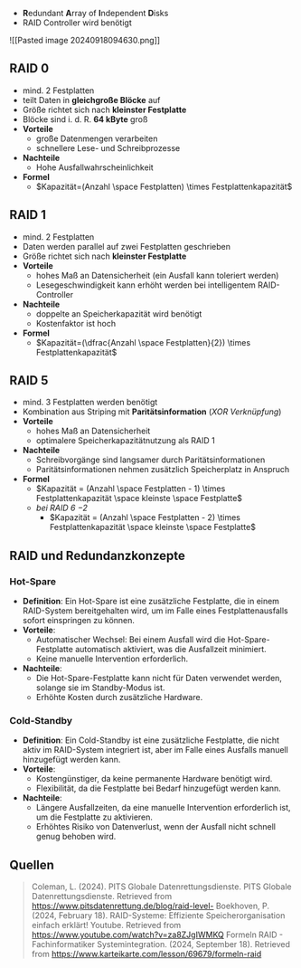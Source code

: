 - **R**edundant **A**rray of **I**ndependent **D**isks
- RAID Controller wird benötigt

![[Pasted image 20240918094630.png]]

## RAID 0
- mind. 2 Festplatten
- teilt Daten in **gleichgroße Blöcke** auf
- Größe richtet sich nach **kleinster Festplatte**
- Blöcke sind i. d. R. **64 kByte** groß
- **Vorteile**
	- große Datenmengen verarbeiten
	- schnellere Lese- und Schreibprozesse
- **Nachteile**
	- Hohe Ausfallwahrscheinlichkeit
- **Formel**
	- $Kapazität=(Anzahl \space Festplatten) \times Festplattenkapazität$

## RAID 1
- mind. 2 Festplatten
- Daten werden parallel auf zwei Festplatten geschrieben
- Größe richtet sich nach **kleinster Festplatte**
- **Vorteile**
	- hohes Maß an Datensicherheit (ein Ausfall kann toleriert werden)
	- Lesegeschwindigkeit kann erhöht werden bei intelligentem RAID-Controller
- **Nachteile**
	- doppelte an Speicherkapazität wird benötigt
	- Kostenfaktor ist hoch
- **Formel**
	- $Kapazität=(\dfrac{Anzahl \space Festplatten}{2}) \times Festplattenkapazität$

## RAID 5
- mind. 3 Festplatten werden benötigt
- Kombination aus Striping mit **Paritätsinformation** (*XOR Verknüpfung*)
- **Vorteile**
	- hohes Maß an Datensicherheit
	- optimalere Speicherkapazitätnutzung als RAID 1
- **Nachteile**
	- Schreibvorgänge sind langsamer durch Paritätsinformationen
	- Paritätsinformationen nehmen zusätzlich Speicherplatz in Anspruch
- **Formel**
	- $Kapazität = (Anzahl \space Festplatten - 1) \times Festplattenkapazität \space kleinste \space Festplatte$
	- *bei RAID 6 $-2$*
		- $Kapazität = (Anzahl \space Festplatten - 2) \times Festplattenkapazität \space kleinste \space Festplatte$

## RAID und Redundanzkonzepte

### Hot-Spare
- **Definition**: Ein Hot-Spare ist eine zusätzliche Festplatte, die in einem RAID-System bereitgehalten wird, um im Falle eines Festplattenausfalls sofort einspringen zu können.
- **Vorteile**:
    - Automatischer Wechsel: Bei einem Ausfall wird die Hot-Spare-Festplatte automatisch aktiviert, was die Ausfallzeit minimiert.
    - Keine manuelle Intervention erforderlich.
- **Nachteile**:
    - Die Hot-Spare-Festplatte kann nicht für Daten verwendet werden, solange sie im Standby-Modus ist.
    - Erhöhte Kosten durch zusätzliche Hardware.
### Cold-Standby
- **Definition**: Ein Cold-Standby ist eine zusätzliche Festplatte, die nicht aktiv im RAID-System integriert ist, aber im Falle eines Ausfalls manuell hinzugefügt werden kann.
- **Vorteile**:
    - Kostengünstiger, da keine permanente Hardware benötigt wird.
    - Flexibilität, da die Festplatte bei Bedarf hinzugefügt werden kann.
- **Nachteile**:
    - Längere Ausfallzeiten, da eine manuelle Intervention erforderlich ist, um die Festplatte zu aktivieren.
    - Erhöhtes Risiko von Datenverlust, wenn der Ausfall nicht schnell genug behoben wird.

## Quellen 

> Coleman, L. (2024). PITS Globale Datenrettungsdienste. PITS Globale Datenrettungsdienste. Retrieved from https://www.pitsdatenrettung.de/blog/raid-level-
> Boekhoven, P. (2024, February 18). RAID-Systeme: Effiziente Speicherorganisation einfach erklärt! Youtube. Retrieved from https://www.youtube.com/watch?v=za8ZJgIWMKQ
> Formeln RAID - Fachinformatiker Systemintegration. (2024, September 18). Retrieved from https://www.karteikarte.com/lesson/69679/formeln-raid